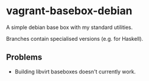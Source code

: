 # vagrant-basebox-debian
A simple debian base box with my standard utilities.

Branches contain specialised versions (e.g. for Haskell).

## Problems
* Building libvirt baseboxes doesn't currently work.
